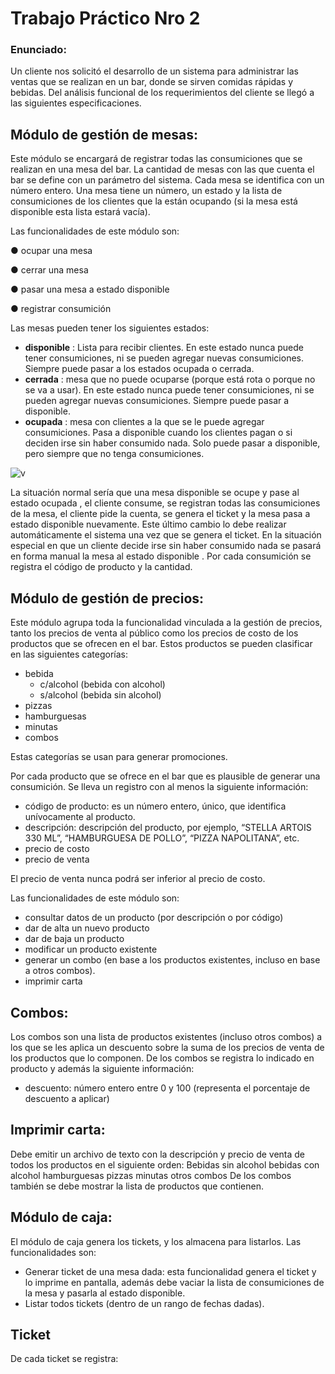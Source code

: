 # Trabajo Práctico Nro 2

### Enunciado:
Un cliente nos solicitó el desarrollo de un sistema para administrar las ventas que se realizan en
un bar, donde se sirven comidas rápidas y bebidas.
Del análisis funcional de los requerimientos del cliente se llegó a las siguientes especificaciones.

## Módulo de gestión de mesas:
Este módulo se encargará de registrar todas las consumiciones que se realizan en una mesa del
bar. La cantidad de mesas con las que cuenta el bar se define con un parámetro del sistema.
Cada mesa se identifica con un número entero. Una mesa tiene un número, un estado y la lista de
consumiciones de los clientes que la están ocupando (si la mesa está disponible esta lista estará
vacía).


Las funcionalidades de este módulo son:

● ocupar una mesa

● cerrar una mesa

● pasar una mesa a estado disponible

● registrar consumición

Las mesas pueden tener los siguientes estados:

- **disponible** : Lista para recibir clientes. En este estado nunca puede tener consumiciones,
ni se pueden agregar nuevas consumiciones. Siempre puede pasar a los estados ocupada
o cerrada.
- **cerrada** : mesa que no puede ocuparse (porque está rota o porque no se va a usar). En
este estado nunca puede tener consumiciones, ni se pueden agregar nuevas
consumiciones. Siempre puede pasar a disponible.
- **ocupada** : mesa con clientes a la que se le puede agregar consumiciones. Pasa a
disponible cuando los clientes pagan o si deciden irse sin haber consumido nada. Solo
puede pasar a disponible, pero siempre que no tenga consumiciones.

![v](https://user-images.githubusercontent.com/60303079/75649690-ae437c80-5c32-11ea-942e-0e5df0bb2e31.png)

La situación normal sería que una mesa disponible se ocupe y pase al estado ocupada , el
cliente consume, se registran todas las consumiciones de la mesa, el cliente pide la cuenta, se
genera el ticket y la mesa pasa a estado disponible nuevamente. Este último cambio lo debe
realizar automáticamente el sistema una vez que se genera el ticket.
En la situación especial en que un cliente decide irse sin haber consumido nada se pasará en
forma manual la mesa al estado disponible .
Por cada consumición se registra el código de producto y la cantidad.

## Módulo de gestión de precios:
Este módulo agrupa toda la funcionalidad vinculada a la gestión de precios, tanto los precios de
venta al público como los precios de costo de los productos que se ofrecen en el bar.
Estos productos se pueden clasificar en las siguientes categorías:

- bebida
    - c/alcohol (bebida con alcohol)
    - s/alcohol (bebida sin alcohol)
- pizzas
- hamburguesas
- minutas
- combos

Estas categorías se usan para generar promociones.

Por cada producto que se ofrece en el bar que es plausible de generar una consumición. Se lleva
un registro con al menos la siguiente información:
- código de producto: es un número entero, único, que identifica unívocamente al producto.
- descripción: descripción del producto, por ejemplo, “STELLA ARTOIS 330 ML”,
“HAMBURGUESA DE POLLO”, “PIZZA NAPOLITANA”, etc.
- precio de costo
- precio de venta

El precio de venta nunca podrá ser inferior al precio de costo.

Las funcionalidades de este módulo son:
- consultar datos de un producto (por descripción o por código)
- dar de alta un nuevo producto
- dar de baja un producto
- modificar un producto existente
- generar un combo (en base a los productos existentes, incluso en base a otros combos).
- imprimir carta

## Combos:
Los combos son una lista de productos existentes (incluso otros combos) a los que se les aplica
un descuento sobre la suma de los precios de venta de los productos que lo componen. De los
combos se registra lo indicado en producto y además la siguiente información:
- descuento: número entero entre 0 y 100 (representa el porcentaje de descuento a aplicar)

## Imprimir carta:
Debe emitir un archivo de texto con la descripción y precio de venta de todos los productos en el
siguiente orden:
Bebidas sin alcohol
bebidas con alcohol
hamburguesas
pizzas
minutas
otros
combos
De los combos también se debe mostrar la lista de productos que contienen.

## Módulo de caja:
El módulo de caja genera los tickets, y los almacena para listarlos.
Las funcionalidades son:
- Generar ticket de una mesa dada: esta funcionalidad genera el ticket y lo imprime en
pantalla, además debe vaciar la lista de consumiciones de la mesa y pasarla al estado
disponible.
- Listar todos tickets (dentro de un rango de fechas dadas).

## Ticket
De cada ticket se registra:


